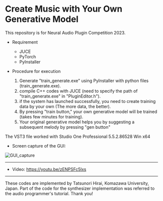 # Create Music with Your Own Generative Model

This repository is for Neural Audio Plugin Competition 2023.

- Requirement
  - JUCE
  - PyTorch
  - PyInstaller

- Procedure for execution
  1. Generate "train_generate.exe" using PyInstaller with python files (train_generate.exe).
  2. compile C++ codes with JUCE (need to specify the path of "train_generate.exe" in "PluginEditor.h").
  3. if the system has launched successfully, you need to create training data by your own (The more data, the better).
  4. By pressing "train button," your own generative model will be trained (takes few minutes for training).
  5. Your original generative model helps you by suggesting a subsequent melody by pressing "gen button"


The VST3 file worked with Studio One Professional 5.5.2.86528 Win x64


- Screen capture of the GUI:


![GUI_capture](https://user-images.githubusercontent.com/3185518/225596122-a8c30f61-961e-43d1-8ca2-0171472278da.png)


---

- Video: 
https://youtu.be/zENPSFc5lxs


---

These codes are implemented by Tatsunori Hirai, Komazawa University, Japan.
Part of the code for the synthesizer implementation was referred to the audio programmer's tutorial.
Thank you!

